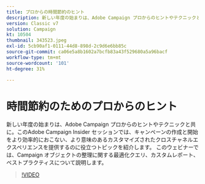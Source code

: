 ```yaml
---
title: プロからの時間節約のヒント
description: 新しい年度の始まりは、Adobe Campaign プロからのヒントやテクニックと共に。このAdobe Campaign Insider セッションでは、より効率的に使用できるトピックについて説明します（説明は 60 ～ 160 文字にする必要があります）。
version: Classic v7
solution: Campaign
kt: 10504
thumbnail: 343523.jpeg
exl-id: 5cb90af1-0111-44d8-898d-2c9d6e6bb85c
source-git-commit: ca06e5a8b1602a7bcfb83a43f529680a5a96bacf
workflow-type: tm+mt
source-wordcount: '101'
ht-degree: 31%

---
```


# 時間節約のためのプロからのヒント

新しい年度の始まりは、Adobe Campaign プロからのヒントやテクニックと共に。このAdobe Campaign Insider セッションでは、キャンペーンの作成と開始をより効率的におこない、より意味のあるカスタマイズされたクロスチャネルエクスペリエンスを提供するのに役立つトピックを紹介します。 このウェビナーでは、Campaign オブジェクトの整理に関する最適化クエリ、カスタムレポート、ベストプラクティスについて説明します。

>[!VIDEO](https://video.tv.adobe.com/v/343523/?quality=12&learn=on)
